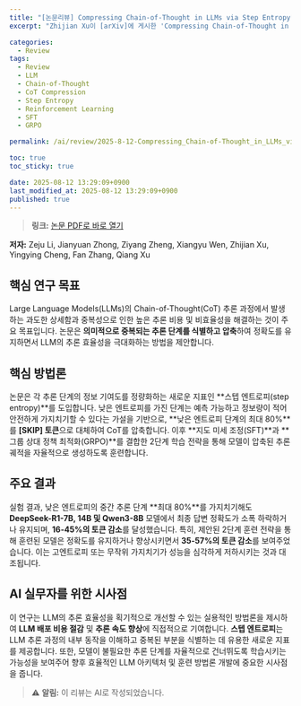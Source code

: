 ```yaml
---
title: "[논문리뷰] Compressing Chain-of-Thought in LLMs via Step Entropy"
excerpt: "Zhijian Xu이 [arXiv]에 게시한 'Compressing Chain-of-Thought in LLMs via Step Entropy' 논문에 대한 자세한 리뷰입니다."

categories:
  - Review
tags:
  - Review
  - LLM
  - Chain-of-Thought
  - CoT Compression
  - Step Entropy
  - Reinforcement Learning
  - SFT
  - GRPO

permalink: /ai/review/2025-8-12-Compressing_Chain-of-Thought_in_LLMs_via_Step_Entropy/

toc: true
toc_sticky: true

date: 2025-08-12 13:29:09+0900
last_modified_at: 2025-08-12 13:29:09+0900
published: true
---
```

> **링크:** [논문 PDF로 바로 열기](https://arxiv.org/abs/2508.03346)

**저자:** Zeju Li, Jianyuan Zhong, Ziyang Zheng, Xiangyu Wen, Zhijian Xu, Yingying Cheng, Fan Zhang, Qiang Xu



## 핵심 연구 목표
Large Language Models(LLMs)의 Chain-of-Thought(CoT) 추론 과정에서 발생하는 과도한 상세함과 중복성으로 인한 높은 추론 비용 및 비효율성을 해결하는 것이 주요 목표입니다. 논문은 **의미적으로 중복되는 추론 단계를 식별하고 압축**하여 정확도를 유지하면서 LLM의 추론 효율성을 극대화하는 방법을 제안합니다.

## 핵심 방법론
논문은 각 추론 단계의 정보 기여도를 정량화하는 새로운 지표인 **스텝 엔트로피(step entropy)**를 도입합니다. 낮은 엔트로피를 가진 단계는 예측 가능하고 정보량이 적어 안전하게 가지치기할 수 있다는 가설을 기반으로, **낮은 엔트로피 단계의 최대 80%**를 **[SKIP] 토큰**으로 대체하여 CoT를 압축합니다. 이후 **지도 미세 조정(SFT)**과 **그룹 상대 정책 최적화(GRPO)**를 결합한 2단계 학습 전략을 통해 모델이 압축된 추론 궤적을 자율적으로 생성하도록 훈련합니다.

## 주요 결과
실험 결과, 낮은 엔트로피의 중간 추론 단계 **최대 80%**를 가지치기해도 **DeepSeek-R1-7B, 14B 및 Qwen3-8B** 모델에서 최종 답변 정확도가 소폭 하락하거나 유지되며, **16-45%의 토큰 감소**를 달성했습니다. 특히, 제안된 2단계 훈련 전략을 통해 훈련된 모델은 정확도를 유지하거나 향상시키면서 **35-57%의 토큰 감소**를 보여주었습니다. 이는 고엔트로피 또는 무작위 가지치기가 성능을 심각하게 저하시키는 것과 대조됩니다.

## AI 실무자를 위한 시사점
이 연구는 LLM의 추론 효율성을 획기적으로 개선할 수 있는 실용적인 방법론을 제시하여 **LLM 배포 비용 절감** 및 **추론 속도 향상**에 직접적으로 기여합니다. **스텝 엔트로피**는 LLM 추론 과정의 내부 동작을 이해하고 중복된 부분을 식별하는 데 유용한 새로운 지표를 제공합니다. 또한, 모델이 불필요한 추론 단계를 자율적으로 건너뛰도록 학습시키는 가능성을 보여주어 향후 효율적인 LLM 아키텍처 및 훈련 방법론 개발에 중요한 시사점을 줍니다.

> ⚠️ **알림:** 이 리뷰는 AI로 작성되었습니다.